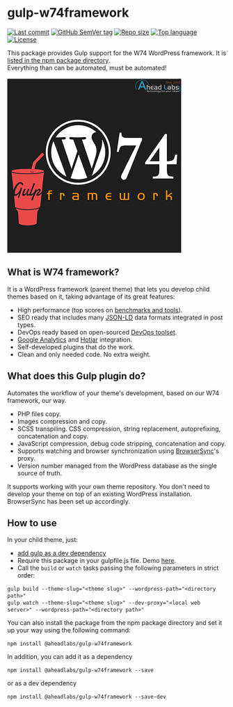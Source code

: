 # gulp-w74framework
[![Last commit](https://img.shields.io/github/last-commit/aheadlabs/gulp-w74framework)](https://github.com/aheadlabs/gulp-w74framework/commits/)
[![GitHub SemVer tag](https://img.shields.io/github/v/tag/aheadlabs/gulp-w74framework)](https://github.com/aheadlabs/gulp-w74framework/tags)
[![Repo size](https://img.shields.io/github/repo-size/aheadlabs/gulp-w74framework)](https://github.com/aheadlabs/gulp-w74framework)
[![Top language](https://img.shields.io/github/languages/top/aheadlabs/gulp-w74framework)](https://github.com/aheadlabs/gulp-w74framework)
[![License](https://img.shields.io/github/license/aheadlabs/devops-toolset)](https://github.com/aheadlabs/gulp-w74framework/blob/master/LICENSE)  

This package provides Gulp support for the W74 WordPress framework. It is [listed in the npm package directory](https://www.npmjs.com/package/@aheadlabs/gulp-w74framework).  
Everything than can be automated, must be automated!<br><br>
![Logo](.media/isologo-gulp-w74framework-400px.png)

## What is W74 framework?
It is a WordPress framework (parent theme) that lets you develop child themes based on it, taking advantage of its great features:
- High performance (top scores on [benchmarks and tools](https://developers.google.com/web/fundamentals/performance/speed-tools/#what_are_the_different_performance_tools)).
- SEO ready that includes many [JSON-LD](https://json-ld.org/) data formats integrated in post types.
- DevOps ready based on open-sourced [DevOps toolset](https://github.com/aheadlabs/devops-toolset).
- [Google Analytics](https://analytics.google.com/) and [Hotjar](https://www.hotjar.com/) integration.
- Self-developed plugins that do the work.
- Clean and only needed code. No extra weight.

## What does this Gulp plugin do?
Automates the workflow of your theme's development, based on our W74 framework, our way.
- PHP files copy.
- Images compression and copy.
- SCSS transpiling. CSS compression, string replacement, autoprefixing, concatenation and copy.
- JavaScript compression, debug code stripping, concatenation and copy.
- Supports watching and browser synchronization using [BrowserSync](https://browsersync.io/)'s proxy.
- Version number managed from the WordPress database as the single source of truth.

It supports working with your own theme repository. You don't need to develop your theme on top of an existing WordPress installation. BrowserSync has been set up accordingly.

## How to use
In your child theme, just:
- [add gulp as a dev dependency](https://gulpjs.com/docs/en/getting-started/quick-start#install-the-gulp-package-in-your-devdependencies)
- Require this package in your gulpfile.js file. Demo [here](gulpfile-demo.js).
- Call the ``build`` or ``watch`` tasks passing the following parameters in strict order:
```
gulp build --theme-slug="<theme slug>" --wordpress-path="<directory path>"
gulp watch --theme-slug="<theme slug>" --dev-proxy="<local web server>" --wordpress-path="<directory path>"
```

You can also install the package from the npm package directory and set it up your way using the following command:
```
npm install @aheadlabs/gulp-w74framework
```
In addition, you can add it as a dependency
```
npm install @aheadlabs/gulp-w74framework --save
```
or as a dev dependency
```
npm install @aheadlabs/gulp-w74framework --save-dev
```
